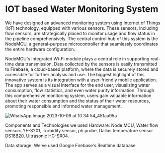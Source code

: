 # IOT based Water Monitoring System 

We have designed an advanced monitoring system using Internet of Things (IoT) technology, equipped with various sensors. These sensors,  including flow sensors, are strategically placed to monitor usage and flow status in the pipeline comprehensively. The central control hub of this system is the NodeMCU, a general-purpose microcontroller that seamlessly coordinates the entire hardware configuration.

 NodeMCU's integrated Wi-Fi module  plays a central role in supporting real-time data transmission. Data collected by the sensors is easily transmitted to Firebase, a cloud-based platform, where the data is securely stored and  accessible for further analysis and use. The biggest highlight of this innovative system is its integration with a user-friendly mobile application. The app serves as a visual interface for the end user, visualizing water consumption, flow statistics, and even water purity information. Through this comprehensive monitoring system, users gain valuable information about their water consumption and the status of their water resources, promoting responsible and informed water management.

 ![WhatsApp Image 2023-10-09 at 10 34 54_451aa95a](https://github.com/Boolean-Hooligans-356/IOT-based-Water-monitoring-system/assets/96923418/f70cd05a-f3e1-4bf9-903a-9c64b661fa34)


Components and Technologies we used 
Hardware:
  Node MCU,
  Water flow sensors YF-S201,
  Turbidity sensor,
  ph probe,
  Dallas temperature sensor DS18B20,
  Ultrasonic HC-SR04.
  
Data storage:
  We've used Google Firebase's Realtime database 

